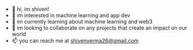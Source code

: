 - 👋 hi, im shiven!
- 👀 im interested in machine learning and app dev
- 🌱 im currently learning about machine learning and web3
- 💞️ im looking to collaborate on any projects that create an impact on our world
- 📫 you can reach me at shivenverma26@gmail.com

<!---
ShivenV/ShivenV is a ✨ special ✨ repository because its `README.md` (this file) appears on your GitHub profile.
You can click the Preview link to take a look at your changes.
--->

